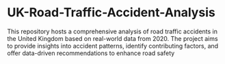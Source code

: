 # UK-Road-Traffic-Accident-Analysis
This repository hosts a comprehensive analysis of road traffic accidents in the United Kingdom based on real-world data from 2020. The project aims to provide insights into accident patterns, identify contributing factors, and offer data-driven recommendations to enhance road safety
